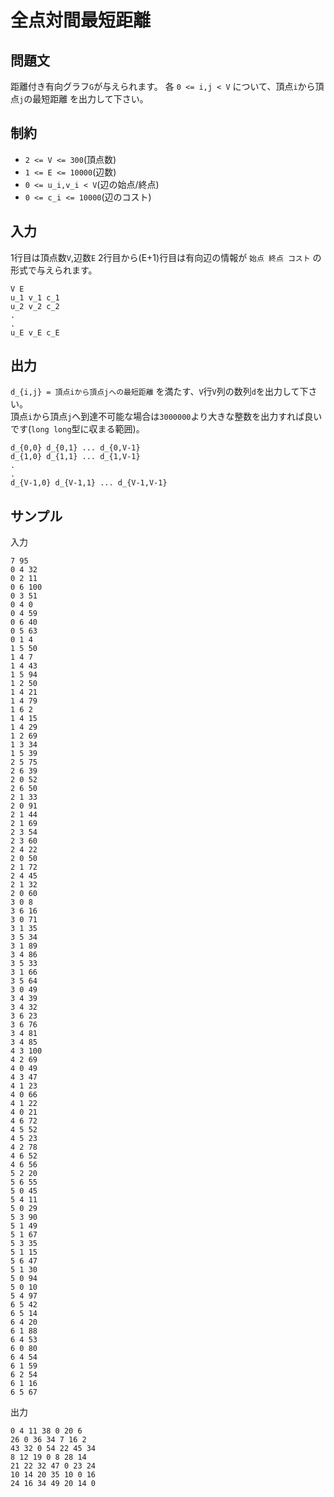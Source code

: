 # 全点対間最短距離

## 問題文

距離付き有向グラフ`G`が与えられます。 各 `0 <= i,j < V` について、頂点`i`から頂点`j`の最短距離 を出力して下さい。

## 制約

- `2 <= V <= 300`(頂点数)
- `1 <= E <= 10000`(辺数)
- `0 <= u_i,v_i < V`(辺の始点/終点)
- `0 <= c_i <= 10000`(辺のコスト)

## 入力

1行目は頂点数`V`,辺数`E`
2行目から(E+1)行目は有向辺の情報が `始点 終点 コスト` の形式で与えられます。
```
V E
u_1 v_1 c_1
u_2 v_2 c_2
.
.
u_E v_E c_E
```

## 出力

`d_{i,j} = 頂点iから頂点jへの最短距離` を満たす、`V`行`V`列の数列`d`を出力して下さい。  
頂点`i`から頂点`j`へ到達不可能な場合は`3000000`より大きな整数を出力すれば良いです(`long long`型に収まる範囲)。
```
d_{0,0} d_{0,1} ... d_{0,V-1}
d_{1,0} d_{1,1} ... d_{1,V-1}
.
.
d_{V-1,0} d_{V-1,1} ... d_{V-1,V-1}
```

## サンプル

入力
```
7 95
0 4 32
0 2 11
0 6 100
0 3 51
0 4 0
0 4 59
0 6 40
0 5 63
0 1 4
1 5 50
1 4 7
1 4 43
1 5 94
1 2 50
1 4 21
1 4 79
1 6 2
1 4 15
1 4 29
1 2 69
1 3 34
1 5 39
2 5 75
2 6 39
2 0 52
2 6 50
2 1 33
2 0 91
2 1 44
2 1 69
2 3 54
2 3 60
2 4 22
2 0 50
2 1 72
2 4 45
2 1 32
2 0 60
3 0 8
3 6 16
3 0 71
3 1 35
3 5 34
3 1 89
3 4 86
3 5 33
3 1 66
3 5 64
3 0 49
3 4 39
3 4 32
3 6 23
3 6 76
3 4 81
3 4 85
4 3 100
4 2 69
4 0 49
4 3 47
4 1 23
4 0 66
4 1 22
4 0 21
4 6 72
4 5 52
4 5 23
4 2 78
4 6 52
4 6 56
5 2 20
5 6 55
5 0 45
5 4 11
5 0 29
5 3 90
5 1 49
5 1 67
5 3 35
5 1 15
5 6 47
5 1 30
5 0 94
5 0 10
5 4 97
6 5 42
6 5 14
6 4 20
6 1 88
6 4 53
6 0 80
6 4 54
6 1 59
6 2 54
6 1 16
6 5 67
```

出力
```
0 4 11 38 0 20 6
26 0 36 34 7 16 2
43 32 0 54 22 45 34
8 12 19 0 8 28 14
21 22 32 47 0 23 24
10 14 20 35 10 0 16
24 16 34 49 20 14 0
```
